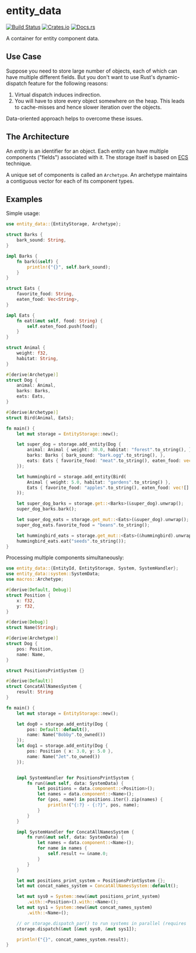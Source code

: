 # entity_data

[![Build Status][build_img]][build_lnk] [![Crates.io][crates_img]][crates_lnk] [![Docs.rs][doc_img]][doc_lnk]

[build_img]: https://github.com/a7292969/entity_data/actions/workflows/build.yml/badge.svg

[build_lnk]: https://github.com/a7292969/entity_data/actions

[crates_img]: https://img.shields.io/crates/v/entity_data.svg

[crates_lnk]: https://crates.io/crates/entity_data

[doc_img]: https://docs.rs/entity_data/badge.svg

[doc_lnk]: https://docs.rs/entity_data

A container for entity component data.

## Use Case

Suppose you need to store large number of objects, each of which can have multiple different fields.
But you don't want to use Rust's dynamic-dispatch feature for the following reasons:

1. Virtual dispatch induces indirection.
2. You will have to store every object somewhere on the heap.
   This leads to cache-misses and hence slower iteration over the objects.

Data-oriented approach helps to overcome these issues.

## The Architecture

An *entity* is an identifier for an object.
Each entity can have multiple components ("fields") associated with it.
The storage itself is based on [ECS](https://en.wikipedia.org/wiki/Entity_component_system) technique.

A unique set of components is called an `Archetype`.
An archetype maintains a contiguous vector for each of its component types.

## Examples

Simple usage:

```rust
use entity_data::{EntityStorage, Archetype};

struct Barks {
    bark_sound: String,
}

impl Barks {
    fn bark(&self) {
        println!("{}", self.bark_sound);
    }
}

struct Eats {
    favorite_food: String,
    eaten_food: Vec<String>,
}

impl Eats {
    fn eat(&mut self, food: String) {
        self.eaten_food.push(food);
    }
}

struct Animal {
    weight: f32,
    habitat: String,
}

#[derive(Archetype)]
struct Dog {
    animal: Animal,
    barks: Barks,
    eats: Eats,
}

#[derive(Archetype)]
struct Bird(Animal, Eats);

fn main() {
    let mut storage = EntityStorage::new();

    let super_dog = storage.add_entity(Dog {
        animal: Animal { weight: 30.0, habitat: "forest".to_string(), },
        barks: Barks { bark_sound: "bark.ogg".to_string(), },
        eats: Eats { favorite_food: "meat".to_string(), eaten_food: vec![] },
    });

    let hummingbird = storage.add_entity(Bird(
        Animal { weight: 5.0, habitat: "gardens".to_string() },
        Eats { favorite_food: "apples".to_string(), eaten_food: vec![] }
    ));

    let super_dog_barks = storage.get::<Barks>(&super_dog).unwrap();
    super_dog_barks.bark();

    let super_dog_eats = storage.get_mut::<Eats>(&super_dog).unwrap();
    super_dog_eats.favorite_food = "beans".to_string();

    let hummingbird_eats = storage.get_mut::<Eats>(&hummingbird).unwrap();
    hummingbird_eats.eat("seeds".to_string());
}
```

Processing multiple components simultaneously:

```rust
use entity_data::{EntityId, EntityStorage, System, SystemHandler};
use entity_data::system::SystemData;
use macros::Archetype;

#[derive(Default, Debug)]
struct Position {
    x: f32,
    y: f32,
}

#[derive(Debug)]
struct Name(String);

#[derive(Archetype)]
struct Dog {
    pos: Position,
    name: Name,
}

struct PositionsPrintSystem {}

#[derive(Default)]
struct ConcatAllNamesSystem {
    result: String
}

fn main() {
    let mut storage = EntityStorage::new();

    let dog0 = storage.add_entity(Dog {
        pos: Default::default(),
        name: Name("Bobby".to_owned())
    });
    let dog1 = storage.add_entity(Dog {
        pos: Position { x: 3.0, y: 5.0 },
        name: Name("Jet".to_owned())
    });


    impl SystemHandler for PositionsPrintSystem {
        fn run(&mut self, data: SystemData) {
            let positions = data.component::<Position>();
            let names = data.component::<Name>();
            for (pos, name) in positions.iter().zip(names) {
                println!("{:?} - {:?}", pos, name);
            }
        }
    }

    impl SystemHandler for ConcatAllNamesSystem {
        fn run(&mut self, data: SystemData) {
            let names = data.component::<Name>();
            for name in names {
                self.result += &name.0;
            }
        }
    }

    let mut positions_print_system = PositionsPrintSystem {};
    let mut concat_names_system = ConcatAllNamesSystem::default();

    let mut sys0 = System::new(&mut positions_print_system)
        .with::<Position>().with::<Name>();
    let mut sys1 = System::new(&mut concat_names_system)
        .with::<Name>();

    // or storage.dispatch_par() to run systems in parallel (requires `rayon` feature to be enabled).
    storage.dispatch(&mut [&mut sys0, &mut sys1]);

    println!("{}", concat_names_system.result);
}
```